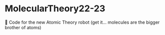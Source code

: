 # MolecularTheory22-23

🤖 Code for the new Atomic Theory robot (get it... molecules are the bigger brother of atoms)
